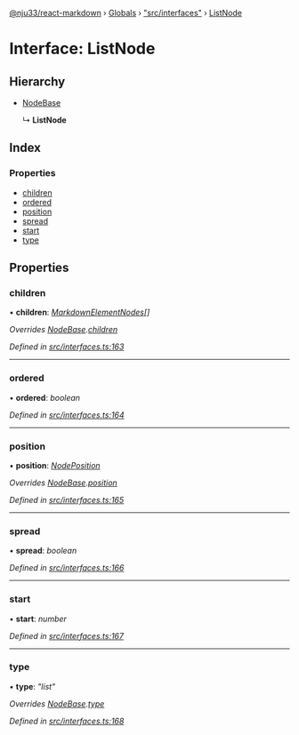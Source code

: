[@nju33/react-markdown](../README.md) › [Globals](../globals.md) › ["src/interfaces"](../modules/_src_interfaces_.md) › [ListNode](_src_interfaces_.listnode.md)

# Interface: ListNode

## Hierarchy

* [NodeBase](_src_interfaces_.nodebase.md)

  ↳ **ListNode**

## Index

### Properties

* [children](_src_interfaces_.listnode.md#children)
* [ordered](_src_interfaces_.listnode.md#ordered)
* [position](_src_interfaces_.listnode.md#position)
* [spread](_src_interfaces_.listnode.md#spread)
* [start](_src_interfaces_.listnode.md#start)
* [type](_src_interfaces_.listnode.md#type)

## Properties

###  children

• **children**: *[MarkdownElementNodes](../modules/_src_interfaces_.md#markdownelementnodes)[]*

*Overrides [NodeBase](_src_interfaces_.nodebase.md).[children](_src_interfaces_.nodebase.md#optional-children)*

*Defined in [src/interfaces.ts:163](https://github.com/nju33/react-markdown/blob/5327386/src/interfaces.ts#L163)*

___

###  ordered

• **ordered**: *boolean*

*Defined in [src/interfaces.ts:164](https://github.com/nju33/react-markdown/blob/5327386/src/interfaces.ts#L164)*

___

###  position

• **position**: *[NodePosition](_src_interfaces_.nodeposition.md)*

*Overrides [NodeBase](_src_interfaces_.nodebase.md).[position](_src_interfaces_.nodebase.md#position)*

*Defined in [src/interfaces.ts:165](https://github.com/nju33/react-markdown/blob/5327386/src/interfaces.ts#L165)*

___

###  spread

• **spread**: *boolean*

*Defined in [src/interfaces.ts:166](https://github.com/nju33/react-markdown/blob/5327386/src/interfaces.ts#L166)*

___

###  start

• **start**: *number*

*Defined in [src/interfaces.ts:167](https://github.com/nju33/react-markdown/blob/5327386/src/interfaces.ts#L167)*

___

###  type

• **type**: *"list"*

*Overrides [NodeBase](_src_interfaces_.nodebase.md).[type](_src_interfaces_.nodebase.md#type)*

*Defined in [src/interfaces.ts:168](https://github.com/nju33/react-markdown/blob/5327386/src/interfaces.ts#L168)*
